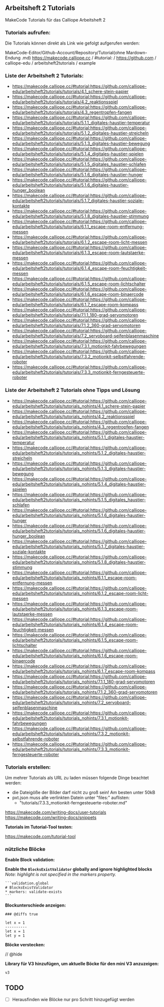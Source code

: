 ## Arbeitsheft 2 Tutorials

MakeCode Tutorials für das Calliope Arbeitsheft 2

### Tutorials aufrufen:

Die Tutorials können direkt als Link wie gefolgt aufgerufen werden:

MakeCode-Editor/Github-Account/Repository/Tutorial(ohne Mardown-Endung .md)
https://makecode.calliope.cc / #tutorial: / https://github.com / calliope-edu / arbeitsheft2tutorials / example

### Liste der Arbeitsheft 2 Tutorials:

- https://makecode.calliope.cc/#tutorial:https://github.com/calliope-edu/arbeitsheft2tutorials/tutorials/4.1_schere-stein-papier
- https://makecode.calliope.cc/#tutorial:https://github.com/calliope-edu/arbeitsheft2tutorials/tutorials/4.2_reaktionsspiel
- https://makecode.calliope.cc/#tutorial:https://github.com/calliope-edu/arbeitsheft2tutorials/tutorials/4.3_regentropfen-fangen
- https://makecode.calliope.cc/#tutorial:https://github.com/calliope-edu/arbeitsheft2tutorials/tutorials/5.1.1_digitales-haustier-temperatur
- https://makecode.calliope.cc/#tutorial:https://github.com/calliope-edu/arbeitsheft2tutorials/tutorials/5.1.2_digitales-haustier-streicheln
- https://makecode.calliope.cc/#tutorial:https://github.com/calliope-edu/arbeitsheft2tutorials/tutorials/5.1.3_digitales-haustier-bewegung
- https://makecode.calliope.cc/#tutorial:https://github.com/calliope-edu/arbeitsheft2tutorials/tutorials/5.1.4_digitales-haustier-spielen
- https://makecode.calliope.cc/#tutorial:https://github.com/calliope-edu/arbeitsheft2tutorials/tutorials/5.1.5_digitales_haustier-schlafen
- https://makecode.calliope.cc/#tutorial:https://github.com/calliope-edu/arbeitsheft2tutorials/tutorials/5.1.6_digitales-haustier-hunger
- https://makecode.calliope.cc/#tutorial:https://github.com/calliope-edu/arbeitsheft2tutorials/tutorials/5.1.6_digitales-haustier-hunger_boolean
- https://makecode.calliope.cc/#tutorial:https://github.com/calliope-edu/arbeitsheft2tutorials/tutorials/5.1.7_digitales-haustier-soziale-kontakte
- https://makecode.calliope.cc/#tutorial:https://github.com/calliope-edu/arbeitsheft2tutorials/tutorials/5.1.8_digitales-haustier-stimmung
- https://makecode.calliope.cc/#tutorial:https://github.com/calliope-edu/arbeitsheft2tutorials/tutorials/6.1.1_escape-room-entfernung-messen
- https://makecode.calliope.cc/#tutorial:https://github.com/calliope-edu/arbeitsheft2tutorials/tutorials/6.1.2_escape-room-licht-messen
- https://makecode.calliope.cc/#tutorial:https://github.com/calliope-edu/arbeitsheft2tutorials/tutorials/6.1.3_escape-room-lautstaerke-messen
- https://makecode.calliope.cc/#tutorial:https://github.com/calliope-edu/arbeitsheft2tutorials/tutorials/6.1.4_escape-room-feuchtigkeit-messen
- https://makecode.calliope.cc/#tutorial:https://github.com/calliope-edu/arbeitsheft2tutorials/tutorials/6.1.5_escape-room-lichtschalter
- https://makecode.calliope.cc/#tutorial:https://github.com/calliope-edu/arbeitsheft2tutorials/tutorials/6.1.6_escape-room-binaercode
- https://makecode.calliope.cc/#tutorial:https://github.com/calliope-edu/arbeitsheft2tutorials/tutorials/6.1.7_escape-room-kompass
- https://makecode.calliope.cc/#tutorial:https://github.com/calliope-edu/arbeitsheft2tutorials/tutorials/7.1.1_180-grad-servomotoren
- https://makecode.calliope.cc/#tutorial:https://github.com/calliope-edu/arbeitsheft2tutorials/tutorials/7.1.2_360-grad-servomotoren
- https://makecode.calliope.cc/#tutorial:https://github.com/calliope-edu/arbeitsheft2tutorials/tutorials/7.2_servoboard-seifenblasenmaschine
- https://makecode.calliope.cc/#tutorial:https://github.com/calliope-edu/arbeitsheft2tutorials/tutorials/7.3.1_motionkit-fahrbewegungen
- https://makecode.calliope.cc/#tutorial:https://github.com/calliope-edu/arbeitsheft2tutorials/tutorials/7.3.2_motionkit-selbstfahrende-roboter
- https://makecode.calliope.cc/#tutorial:https://github.com/calliope-edu/arbeitsheft2tutorials/tutorials/7.3.3_motionkit-ferngesteuerte-roboter                                     

### Liste der Arbeitsheft 2 Tutorials ohne Tipps und Lösung

- https://makecode.calliope.cc/#tutorial:https://github.com/calliope-edu/arbeitsheft2tutorials/tutorials_nohints/4.1_schere-stein-papier
- https://makecode.calliope.cc/#tutorial:https://github.com/calliope-edu/arbeitsheft2tutorials/tutorials_nohints/4.2_reaktionsspiel
- https://makecode.calliope.cc/#tutorial:https://github.com/calliope-edu/arbeitsheft2tutorials/tutorials_nohints/4.3_regentropfen-fangen
- https://makecode.calliope.cc/#tutorial:https://github.com/calliope-edu/arbeitsheft2tutorials/tutorials_nohints/5.1.1_digitales-haustier-temperatur
- https://makecode.calliope.cc/#tutorial:https://github.com/calliope-edu/arbeitsheft2tutorials/tutorials_nohints/5.1.2_digitales-haustier-streicheln
- https://makecode.calliope.cc/#tutorial:https://github.com/calliope-edu/arbeitsheft2tutorials/tutorials_nohints/5.1.3_digitales-haustier-bewegung
- https://makecode.calliope.cc/#tutorial:https://github.com/calliope-edu/arbeitsheft2tutorials/tutorials_nohints/5.1.4_digitales-haustier-spielen
- https://makecode.calliope.cc/#tutorial:https://github.com/calliope-edu/arbeitsheft2tutorials/tutorials_nohints/5.1.5_digitales_haustier-schlafen
- https://makecode.calliope.cc/#tutorial:https://github.com/calliope-edu/arbeitsheft2tutorials/tutorials_nohints/5.1.6_digitales-haustier-hunger
- https://makecode.calliope.cc/#tutorial:https://github.com/calliope-edu/arbeitsheft2tutorials/tutorials_nohints/5.1.6_digitales-haustier-hunger_boolean
- https://makecode.calliope.cc/#tutorial:https://github.com/calliope-edu/arbeitsheft2tutorials/tutorials_nohints/5.1.7_digitales-haustier-soziale-kontakte
- https://makecode.calliope.cc/#tutorial:https://github.com/calliope-edu/arbeitsheft2tutorials/tutorials_nohints/5.1.8_digitales-haustier-stimmung
- https://makecode.calliope.cc/#tutorial:https://github.com/calliope-edu/arbeitsheft2tutorials/tutorials_nohints/6.1.1_escape-room-entfernung-messen
- https://makecode.calliope.cc/#tutorial:https://github.com/calliope-edu/arbeitsheft2tutorials/tutorials_nohints/6.1.2_escape-room-licht-messen
- https://makecode.calliope.cc/#tutorial:https://github.com/calliope-edu/arbeitsheft2tutorials/tutorials_nohints/6.1.3_escape-room-lautstaerke-messen
- https://makecode.calliope.cc/#tutorial:https://github.com/calliope-edu/arbeitsheft2tutorials/tutorials_nohints/6.1.4_escape-room-feuchtigkeit-messen
- https://makecode.calliope.cc/#tutorial:https://github.com/calliope-edu/arbeitsheft2tutorials/tutorials_nohints/6.1.5_escape-room-lichtschalter
- https://makecode.calliope.cc/#tutorial:https://github.com/calliope-edu/arbeitsheft2tutorials/tutorials_nohints/6.1.6_escape-room-binaercode
- https://makecode.calliope.cc/#tutorial:https://github.com/calliope-edu/arbeitsheft2tutorials/tutorials_nohints/6.1.7_escape-room-kompass
- https://makecode.calliope.cc/#tutorial:https://github.com/calliope-edu/arbeitsheft2tutorials/tutorials_nohints/7.1.1_180-grad-servomotoren
- https://makecode.calliope.cc/#tutorial:https://github.com/calliope-edu/arbeitsheft2tutorials/tutorials_nohints/7.1.2_360-grad-servomotoren
- https://makecode.calliope.cc/#tutorial:https://github.com/calliope-edu/arbeitsheft2tutorials/tutorials_nohints/7.2_servoboard-seifenblasenmaschine
- https://makecode.calliope.cc/#tutorial:https://github.com/calliope-edu/arbeitsheft2tutorials/tutorials_nohints/7.3.1_motionkit-fahrbewegungen
- https://makecode.calliope.cc/#tutorial:https://github.com/calliope-edu/arbeitsheft2tutorials/tutorials_nohints/7.3.2_motionkit-selbstfahrende-roboter
- https://makecode.calliope.cc/#tutorial:https://github.com/calliope-edu/arbeitsheft2tutorials/tutorials_nohints/7.3.3_motionkit-ferngesteuerte-roboter    

### Tutorials erstellen:

Um mehrer Tutorials als URL zu laden müssen folgende Dinge beachtet werden:

- die Dateigöße der Bilder darf nicht zu groß sein! Am besten unter 50kB
- pxt.json muss alle verlinkten Datein unter "files:" auflisten:
    - "tutorials/7.3.3_motionkit-ferngesteuerte-roboter.md"

https://makecode.com/writing-docs/user-tutorials
https://makecode.com/writing-docs/snippets


**Tutorials im Tutorial-Tool testen:**

https://makecode.com/tutorial-tool


### nützliche Blöcke

**Enable Block validation:**

**Enable the `BlocksExistValidator` globally and ignore highlighted blocks**  
_Note: highlight is not specified in the markers property._
````
```validation.global
# BlocksExistValidator
* markers: validate-exists
```
````

**Blockunterschiede anzeigen:**

```### @diffs true```

```diffblocks
let x = 1
----------
let x = 1
let y = 1
```

**Blöcke verstecken:**

// @hide

**Library für V3 hinzufügen, um aktuelle Böcke für den mini V3 anzuzeigen:**

```package
v3
```

## TODO

-  [ ] Herausfinden wie Blöcke nur pro Schritt hinzugefügt werden